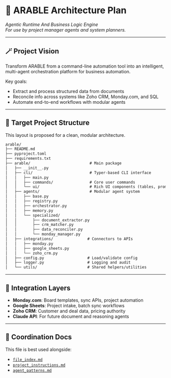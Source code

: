 # 🧠 ARABLE Architecture Plan

_Agentic Runtime And Business Logic Engine_  
_For use by project manager agents and system planners._

---

## 🪄 Project Vision

Transform ARABLE from a command-line automation tool into an intelligent, multi-agent orchestration platform for business automation.

Key goals:
- Extract and process structured data from documents
- Reconcile info across systems like Zoho CRM, Monday.com, and SQL
- Automate end-to-end workflows with modular agents

---

## 🧱 Target Project Structure

This layout is proposed for a clean, modular architecture.

```txt
arable/
├── README.md
├── pyproject.toml
├── requirements.txt
├── arable/                          # Main package
│   ├── __init__.py
│   ├── cli/                         # Typer-based CLI interface
│   │   ├── main.py
│   │   ├── commands/                # Core user commands
│   │   └── ui/                      # Rich UI components (tables, prompts)
│   ├── agents/                      # Modular agent system
│   │   ├── base.py
│   │   ├── registry.py
│   │   ├── orchestrator.py
│   │   ├── memory.py
│   │   └── specialized/
│   │       ├── document_extractor.py
│   │       ├── crm_matcher.py
│   │       ├── data_reconciler.py
│   │       └── monday_manager.py
│   ├── integrations/               # Connectors to APIs
│   │   ├── monday.py
│   │   ├── google_sheets.py
│   │   └── zoho_crm.py
│   ├── config.py                   # Load/validate config
│   ├── logger.py                   # Logging and audit
│   └── utils/                      # Shared helpers/utilities
```

---

## 🔁 Integration Layers

- **Monday.com**: Board templates, sync APIs, project automation
- **Google Sheets**: Project intake, batch sync workflows
- **Zoho CRM**: Customer and deal data, pricing authority
- **Claude API**: For future document and reasoning agents

---

## 📌 Coordination Docs

This file is best used alongside:

- [`file_index.md`](../user/file_index.md)
- [`project_instructions.md`](../user/project_instructions.md)
- [`agent_patterns.md`](development/agent_patterns.md)
